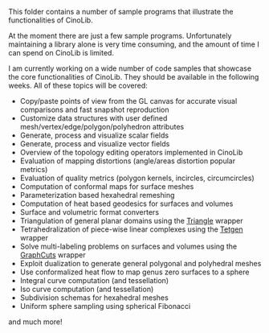 This folder contains a number of sample programs that illustrate the functionalities of CinoLib. 

At the moment there are just a few sample programs. Unfortunately maintaining a library alone is very time consuming, and the amount of time I can spend on CinoLib is limited.

I am currently working on a wide number of code samples that showcase the core functionalities of CinoLib. They should be available in the following weeks. All of these topics will be covered:

* Copy/paste points of view from the GL canvas for accurate visual comparisons and fast snapshot reproduction
* Customize data structures with user defined mesh/vertex/edge/polygon/polyhedron attributes
* Generate, process and visualize scalar fields
* Generate, process and visualize vector fields
* Overview of the topology editing operators implemented in CinoLib
* Evaluation of mapping distortions (angle/areas distortion popular metrics)
* Evaluation of quality metrics (polygon kernels, incircles, circumcircles)
* Computation of conformal maps for surface meshes
* Parameterization based hexahedral remeshing
* Computation of heat based geodesics for surfaces and volumes
* Surface and volumetric format converters
* Triangulation of general planar domains using the [Triangle](https://www.cs.cmu.edu/~quake/triangle.html) wrapper
* Tetrahedralization of piece-wise linear complexes using the [Tetgen](http://wias-berlin.de/software/index.jsp?id=TetGen&lang=1) wrapper
* Solve multi-labeling problems on surfaces and volumes using the [GraphCuts](http://vision.csd.uwo.ca/code/) wrapper
* Exploit dualization to generate general polygonal and polyhedral meshes
* Use conformalized heat flow to map genus zero surfaces to a sphere
* Integral curve computation (and tessellation)
* Iso curve computation (and tessellation)
* Subdivision schemas for hexahedral meshes
* Uniform sphere sampling using spherical Fibonacci

and much more!
